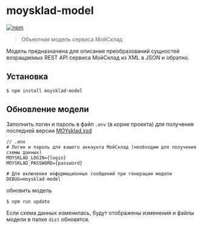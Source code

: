 moysklad-model
==============

[![npm](https://img.shields.io/npm/v/moysklad-model.svg?maxAge=2592000&style=flat-square)](https://www.npmjs.com/package/moysklad-model)

> Объектная модель сервиса МойСклад

Модель предназначена для описания преобразований сущностей возращаемых REST API сервиса МойСклад из XML в JSON и обратно.

## Установка

```
$ npm install moysklad-model
```

## Обновление модели

Заполнить логин и пароль в файл `.env` (в корне проекта) для получения последней версии [MOYsklad.xsd](https://online.moysklad.ru/exchange/schema/MOYsklad.xsd)

```
// .env
# Логин и пароль для вашего аккаунта МойСклад (необходим для получения схемы данных)
MOYSKLAD_LOGIN={login}
MOYSKLAD_PASSWORD={password}

# Для включения информационных сообщений при генерации модели
DEBUG=moysklad-model
```

обновить модель

```bash
$ npm run update
```

Если схема данных изменилась, будут отображены изменения и файлы модели в папке `dist` обновятся.
